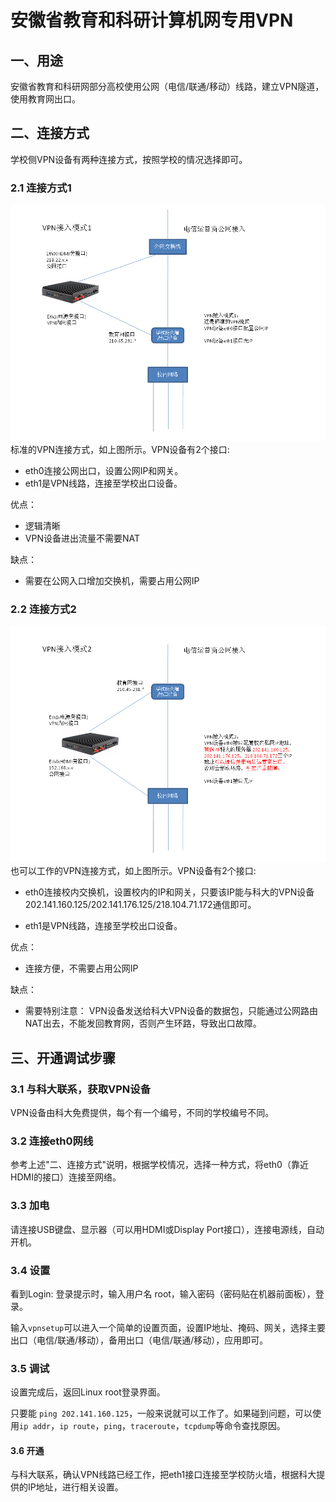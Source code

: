 # 安徽省教育和科研计算机网专用VPN

## 一、用途

安徽省教育和科研网部分高校使用公网（电信/联通/移动）线路，建立VPN隧道，使用教育网出口。

## 二、连接方式

学校侧VPN设备有两种连接方式，按照学校的情况选择即可。

### 2.1 连接方式1

![连接方式1](img/1.png)
标准的VPN连接方式，如上图所示。VPN设备有2个接口:  
- eth0连接公网出口，设置公网IP和网关。
- eth1是VPN线路，连接至学校出口设备。

优点：  
- 逻辑清晰
- VPN设备进出流量不需要NAT

缺点：
- 需要在公网入口增加交换机，需要占用公网IP


### 2.2 连接方式2

![连接方式2](img/2.png)
也可以工作的VPN连接方式，如上图所示。VPN设备有2个接口:  
- eth0连接校内交换机，设置校内的IP和网关，只要该IP能与科大的VPN设备202.141.160.125/202.141.176.125/218.104.71.172通信即可。

- eth1是VPN线路，连接至学校出口设备。

优点：  
- 连接方便，不需要占用公网IP

缺点：
- 需要特别注意： VPN设备发送给科大VPN设备的数据包，只能通过公网路由NAT出去，不能发回教育网，否则产生环路，导致出口故障。


## 三、开通调试步骤

### 3.1 与科大联系，获取VPN设备

VPN设备由科大免费提供，每个有一个编号，不同的学校编号不同。

### 3.2 连接eth0网线

参考上述"二、连接方式"说明，根据学校情况，选择一种方式，将eth0（靠近HDMI的接口）连接至网络。

### 3.3 加电

请连接USB键盘、显示器（可以用HDMI或Display Port接口），连接电源线，自动开机。

### 3.4 设置

看到Login: 登录提示时，输入用户名 root，输入密码（密码贴在机器前面板），登录。

输入`vpnsetup`可以进入一个简单的设置页面，设置IP地址、掩码、网关，选择主要出口（电信/联通/移动），备用出口（电信/联通/移动），应用即可。


### 3.5 调试

设置完成后，返回Linux root登录界面。

只要能 `ping 202.141.160.125`，一般来说就可以工作了。如果碰到问题，可以使用`ip addr`，`ip route`，`ping`，`traceroute`，`tcpdump`等命令查找原因。

#### 3.6 开通

与科大联系，确认VPN线路已经工作，把eth1接口连接至学校防火墙，根据科大提供的IP地址，进行相关设置。





